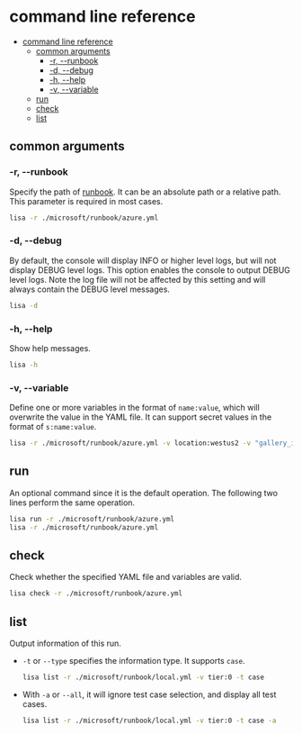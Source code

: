 # command line reference

- [command line reference](#command-line-reference)
  - [common arguments](#common-arguments)
    - [-r, --runbook](#-r---runbook)
    - [-d, --debug](#-d---debug)
    - [-h, --help](#-h---help)
    - [-v, --variable](#-v---variable)
  - [run](#run)
  - [check](#check)
  - [list](#list)

## common arguments

### -r, --runbook

Specify the path of [runbook](runbook.md). It can be an absolute path or a relative path. This parameter is required in most cases.

```sh
lisa -r ./microsoft/runbook/azure.yml
```

### -d, --debug

By default, the console will display INFO or higher level logs, but will not display DEBUG level logs. This option enables the console to output DEBUG level logs. Note the log file will not be affected by this setting and will always contain the DEBUG level messages.

```sh
lisa -d
```

### -h, --help

Show help messages.

```sh
lisa -h
```

### -v, --variable

Define one or more variables in the format of `name:value`, which will overwrite the value in the YAML file. It can support secret values in the format of `s:name:value`.

```sh
lisa -r ./microsoft/runbook/azure.yml -v location:westus2 -v "gallery_image:Canonical UbuntuServer 18.04-LTS Latest"
```

## run

An optional command since it is the default operation. The following two lines perform the same operation.

```sh
lisa run -r ./microsoft/runbook/azure.yml
lisa -r ./microsoft/runbook/azure.yml
```

## check

Check whether the specified YAML file and variables are valid.

```sh
lisa check -r ./microsoft/runbook/azure.yml
```

## list

Output information of this run.

- `-t` or `--type` specifies the information type. It supports `case`.

  ```sh
  lisa list -r ./microsoft/runbook/local.yml -v tier:0 -t case
  ```

- With `-a` or `--all`, it will ignore test case selection, and display all test cases.

  ```sh
  lisa list -r ./microsoft/runbook/local.yml -v tier:0 -t case -a
  ```

